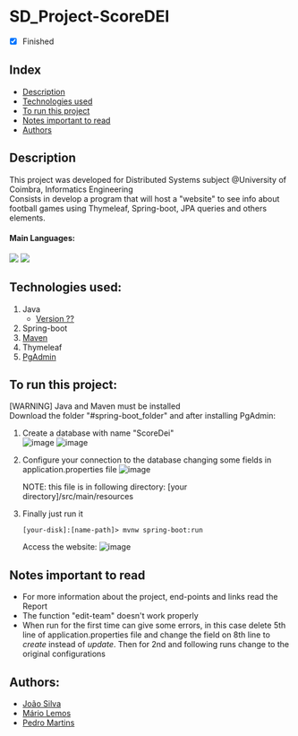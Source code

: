 # SD_Project-ScoreDEI
- [x] Finished

## Index
- [Description](#description)
- [Technologies used](#technologies-used)
- [To run this project](#to-run-this-project)
- [Notes important to read](#notes-important-to-read)
- [Authors](#authors)

## Description
This project was developed for Distributed Systems subject @University of Coimbra, Informatics Engineering <br>
Consists in develop a program that will host a "website" to see info about football games using Thymeleaf, Spring-boot, JPA queries and others elements.

#### Main Languages:
![](https://img.shields.io/badge/Java-333333?style=flat&logo=java&logoColor=FFFFFF) 
![](https://img.shields.io/badge/HTML-333333?style=flat&logo=html5&logoColor=E67925)

## Technologies used:
1. Java
    - [Version ??](https://www.oracle.com/java/technologies/downloads/) 
2. Spring-boot 
3. [Maven](https://maven.apache.org/download.cgi)
4. Thymeleaf
5. [PgAdmin](https://www.pgadmin.org/download/)

## To run this project:
[WARNING] Java and Maven must be installed<br>
Download the folder "#spring-boot_folder" and after installing PgAdmin:
1. Create a database with name "ScoreDei"<br>
![image](https://i.imgur.com/mLPZupa.png)
![image](https://i.imgur.com/W4bPXKg.png)
2. Configure your connection to the database changing some fields in application.properties file
   ![image](https://i.imgur.com/eR987OU.png)
   
   NOTE: this file is in following directory: [your directory]/src/main/resources
3. Finally just run it
    ```shellscript
    [your-disk]:[name-path]> mvnw spring-boot:run
    ```
    Access the website:
    ![image](https://i.imgur.com/SZR3rpn.png)
    

## Notes important to read
- For more information about the project, end-points and links read the Report
- The function "edit-team" doesn't work properly
- When run for the first time can give some errors, in this case delete 5th line of application.properties file and change the field on 8th line to *create* instead of *update*. Then for 2nd and following runs change to the original configurations

## Authors:
- [João Silva](https://github.com/joaosilva21)
- [Mário Lemos](https://github.com/MrMarito) 
- [Pedro Martins](https://github.com/PedroMartinsUC) 
